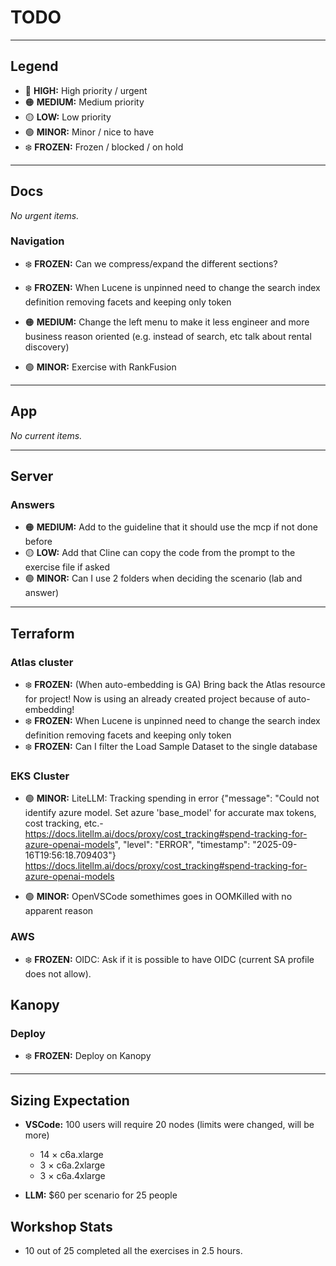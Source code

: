 # TODO

---

## Legend

- 🔴 **HIGH:** High priority / urgent
- 🟠 **MEDIUM:** Medium priority
- 🟡 **LOW:** Low priority
- 🟢 **MINOR:** Minor / nice to have
- ❄️ **FROZEN:** Frozen / blocked / on hold

---

## Docs

*No urgent items.*

### Navigation
- ❄️ **FROZEN:** Can we compress/expand the different sections?
- ❄️ **FROZEN:** When Lucene is unpinned need to change the search index definition removing facets and keeping only token

- 🟠 **MEDIUM:** Change the left menu to make it less engineer and more business reason oriented (e.g. instead of search, etc talk about rental discovery)
- 🟢 **MINOR:** Exercise with RankFusion

---

## App

*No current items.*

---

## Server

### Answers
- 🟠 **MEDIUM:** Add to the guideline that it should use the mcp if not done before
- 🟡 **LOW:** Add that Cline can copy the code from the prompt to the exercise file if asked
- 🟢 **MINOR:** Can I use 2 folders when deciding the scenario (lab and answer)

---

## Terraform

### Atlas cluster
- ❄️ **FROZEN:** (When auto-embedding is GA) Bring back the Atlas resource for project! Now is using an already created project because of auto-embedding!
- ❄️ **FROZEN:** When Lucene is unpinned need to change the search index definition removing facets and keeping only token
- ❄️ **FROZEN:** Can I filter the Load Sample Dataset to the single database

### EKS Cluster

- 🟢 **MINOR:** LiteLLM: Tracking spending in error
{"message": "Could not identify azure model. Set azure 'base_model' for accurate max tokens, cost tracking, etc.- https://docs.litellm.ai/docs/proxy/cost_tracking#spend-tracking-for-azure-openai-models", "level": "ERROR", "timestamp": "2025-09-16T19:56:18.709403"} 
https://docs.litellm.ai/docs/proxy/cost_tracking#spend-tracking-for-azure-openai-models

- 🟢 **MINOR:** OpenVSCode somethimes goes in OOMKilled with no apparent reason

### AWS
- ❄️ **FROZEN:** OIDC: Ask if it is possible to have OIDC (current SA profile does not allow).


## Kanopy

### Deploy
- ❄️ **FROZEN:** Deploy on Kanopy


---

## Sizing Expectation

- **VSCode:** 100 users will require 20 nodes (limits were changed, will be more)
    - 14 × c6a.xlarge
    - 3 × c6a.2xlarge
    - 3 × c6a.4xlarge

- **LLM:** $60 per scenario for 25 people  

## Workshop Stats

- 10 out of 25 completed all the exercises in 2.5 hours.